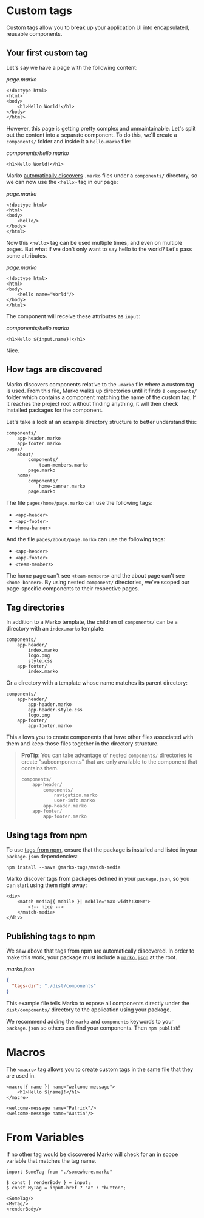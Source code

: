# Custom tags

Custom tags allow you to break up your application UI into encapsulated, reusable components.

## Your first custom tag

Let's say we have a page with the following content:

_page.marko_

```marko
<!doctype html>
<html>
<body>
    <h1>Hello World!</h1>
</body>
</html>
```

However, this page is getting pretty complex and unmaintainable. Let's split out the content into a separate component. To do this, we'll create a `components/` folder and inside it a `hello.marko` file:

_components/hello.marko_

```marko
<h1>Hello World!</h1>
```

Marko [automatically discovers](#how-tags-are-discovered) `.marko` files under a `components/` directory, so we can now use the `<hello>` tag in our page:

_page.marko_

```marko
<!doctype html>
<html>
<body>
    <hello/>
</body>
</html>
```

Now this `<hello>` tag can be used multiple times, and even on multiple pages. But what if we don't only want to say hello to the world? Let's pass some attributes.

_page.marko_

```marko
<!doctype html>
<html>
<body>
    <hello name="World"/>
</body>
</html>
```

The component will receive these attributes as `input`:

_components/hello.marko_

```marko
<h1>Hello ${input.name}!</h1>
```

Nice.

## How tags are discovered

Marko discovers components relative to the `.marko` file where a custom tag is used. From this file, Marko walks up directories until it finds a `components/` folder which contains a component matching the name of the custom tag. If it reaches the project root without finding anything, it will then check installed packages for the component.

Let's take a look at an example directory structure to better understand this:

```dir
components/
    app-header.marko
    app-footer.marko
pages/
    about/
        components/
            team-members.marko
        page.marko
    home/
        components/
            home-banner.marko
        page.marko
```

The file `pages/home/page.marko` can use the following tags:

- `<app-header>`
- `<app-footer>`
- `<home-banner>`

And the file `pages/about/page.marko` can use the following tags:

- `<app-header>`
- `<app-footer>`
- `<team-members>`

The home page can't see `<team-members>` and the about page can't see `<home-banner>`. By using nested `component/` directories, we've scoped our page-specific components to their respective pages.

## Tag directories

In addition to a Marko template, the children of `components/` can be a directory with an `index.marko` template:

```dir
components/
    app-header/
        index.marko
        logo.png
        style.css
    app-footer/
        index.marko
```

Or a directory with a template whose name matches its parent directory:

```dir
components/
    app-header/
        app-header.marko
        app-header.style.css
        logo.png
    app-footer/
        app-footer.marko
```

This allows you to create components that have other files associated with them and keep those files together in the directory structure.

> **ProTip**:
> You can take advantage of nested `components/` directories to create "subcomponents" that are only available to the component that contains them.
>
> ```dir
> components/
>     app-header/
>         components/
>             navigation.marko
>             user-info.marko
>         app-header.marko
>     app-footer/
>         app-footer.marko
> ```

## Using tags from npm

To use [tags from npm](https://www.npmjs.com/search?q=keywords%3Amarko%20components), ensure that the package is installed and listed in your `package.json` dependencies:

```
npm install --save @marko-tags/match-media
```

Marko discover tags from packages defined in your `package.json`, so you can start using them right away:

```marko
<div>
    <match-media|{ mobile }| mobile="max-width:30em">
        <!-- nice -->
    </match-media>
</div>
```

## Publishing tags to npm

We saw above that tags from npm are automatically discovered. In order to make this work, your package must include a [`marko.json`](./marko-json.md) at the root.

_marko.json_

```json
{
  "tags-dir": "./dist/components"
}
```

This example file tells Marko to expose all components directly under the `dist/components/` directory to the application using your package.

We recommend adding the `marko` and `components` keywords to your `package.json` so others can find your components. Then `npm publish`!

# Macros

The [`<macro>`](./core-tags.md#macro) tag allows you to create custom tags in the same file that they are used in.

```marko
<macro|{ name }| name="welcome-message">
    <h1>Hello ${name}!</h1>
</macro>

<welcome-message name="Patrick"/>
<welcome-message name="Austin"/>
```

# From Variables

If no other tag would be discovered Marko will check for an in scope variable that matches the tag name.

```marko
import SomeTag from "./somewhere.marko"

$ const { renderBody } = input;
$ const MyTag = input.href ? "a" : "button";

<SomeTag/>
<MyTag/>
<renderBody/>
```

